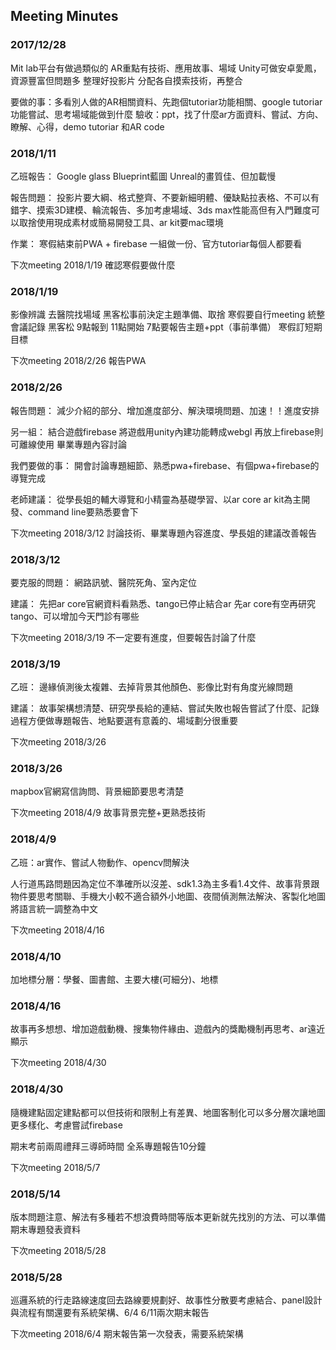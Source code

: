 ## Meeting Minutes

### 2017/12/28 
Mit lab平台有做過類似的
AR重點有技術、應用故事、場域
Unity可做安卓愛鳳，資源豐富但問題多
整理好投影片
分配各自摸索技術，再整合

要做的事：多看別人做的AR相關資料、先跑個tutoriar功能相關、google tutoriar功能嘗試、思考場域能做到什麼
驗收：ppt，找了什麼ar方面資料、嘗試、方向、瞭解、心得，demo tutoriar 和AR code

### 2018/1/11
乙班報告：
Google glass
Blueprint藍圖
Unreal的畫質佳、但加載慢

報告問題：
投影片要大綱、格式整齊、不要新細明體、優缺點拉表格、不可以有錯字、摸索3D建模、輪流報告、多加考慮場域、3ds max性能高但有入門難度可以取捨使用現成素材或簡易開發工具、ar kit要mac環境

作業：
寒假結束前PWA + firebase  一組做一份、官方tutoriar每個人都要看

下次meeting   2018/1/19  確認寒假要做什麼

### 2018/1/19
影像辨識
去醫院找場域
黑客松事前決定主題準備、取捨
寒假要自行meeting  統整會議記錄
黑客松  9點報到  11點開始  7點要報告主題+ppt（事前準備）
寒假訂短期目標


下次meeting  2018/2/26  報告PWA

### 2018/2/26
報告問題：
減少介紹的部分、增加進度部分、解決環境問題、加速！！進度安排

另一組：
結合遊戲firebase
將遊戲用unity內建功能轉成webgl  再放上firebase則可離線使用
畢業專題內容討論


我們要做的事：
開會討論專題細節、熟悉pwa+firebase、有個pwa+firebase的導覽完成

老師建議：
從學長姐的輔大導覽和小精靈為基礎學習、以ar core  ar kit為主開發、command line要熟悉要會下 

下次meeting 2018/3/12 討論技術、畢業專題內容進度、學長姐的建議改善報告


### 2018/3/12
要克服的問題：
網路訊號、醫院死角、室內定位

建議：
先把ar core官網資料看熟悉、tango已停止結合ar  先ar core有空再研究tango、可以增加今天門診有哪些

下次meeting 2018/3/19  不一定要有進度，但要報告討論了什麼

### 2018/3/19
乙班：
邊緣偵測後太複雜、去掉背景其他顏色、影像比對有角度光線問題

建議：
故事架構想清楚、研究學長給的連結、嘗試失敗也報告嘗試了什麼、記錄過程方便做專題報告、地點要選有意義的、場域劃分很重要

下次meeting 2018/3/26

### 2018/3/26
mapbox官網寫信詢問、背景細節要思考清楚

下次meeting 2018/4/9  故事背景完整+更熟悉技術

### 2018/4/9
乙班：ar實作、嘗試人物動作、opencv問解決

人行道馬路問題因為定位不準確所以沒差、sdk1.3為主多看1.4文件、故事背景跟物件要思考關聯、手機大小較不適合額外小地圖、夜間偵測無法解決、客製化地圖將語言統一調整為中文

下次meeting 2018/4/16

### 2018/4/10
加地標分層：學餐、圖書館、主要大樓(可細分)、地標

### 2018/4/16
故事再多想想、增加遊戲動機、搜集物件緣由、遊戲內的獎勵機制再思考、ar遠近顯示

下次meeting 2018/4/30

### 2018/4/30
隨機建點固定建點都可以但技術和限制上有差異、地圖客制化可以多分層次讓地圖更多樣化、考慮嘗試firebase


期末考前兩周禮拜三導師時間  全系專題報告10分鐘

下次meeting 2018/5/7

### 2018/5/14
版本問題注意、解法有多種若不想浪費時間等版本更新就先找別的方法、可以準備期末專題發表資料

下次meeting 2018/5/28

### 2018/5/28
巡邏系統的行走路線速度回去路線要規劃好、故事性分散要考慮結合、panel設計與流程有關還要有系統架構、6/4  6/11兩次期末報告

下次meeting 2018/6/4  期末報告第一次發表，需要系統架構
